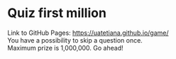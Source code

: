 # Quiz first million

Link to GitHub Pages: https://uatetiana.github.io/game/  
You have a possibility to skip a question once.  
Maximum prize is 1,000,000. Go ahead!  
